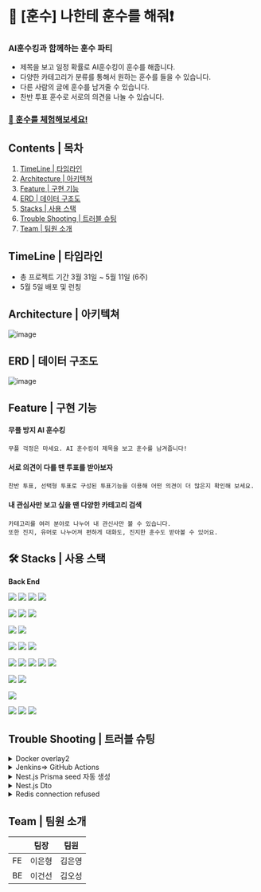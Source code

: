 
# 🔔 [훈수] 나한테 훈수를 해줘❗

###  AI훈수킹과 함께하는 훈수 파티


- 제목을 보고 일정 확률로 AI훈수킹이 훈수를 해줍니다.
- 다양한 카테고리가 분류를 통해서 원하는 훈수를 들을 수 있습니다.
- 다른 사람의 글에 훈수를 남겨줄 수 있습니다.
- 찬반 투표 훈수로 서로의 의견을 나눌 수 있습니다.

### [📌 훈수를 체험해보세요!](https://hoonsoo.net/)  

## Contents | 목차
1. [TimeLine | 타임라인](#-timeline-|-타임라인)
2. [Architecture | 아키텍쳐](#-architecture-|-아키텍쳐)
3. [Feature | 구현 기능](#-feature-|-구현-기능)
4. [ERD | 데이터 구조도](#-erd-|-데이터-구조도)
5. [Stacks | 사용 스택](#-stacks-|-사용-스택)
6. [Trouble Shooting | 트러블 슈팅](#-trouble-shooting-|-트러블-슈팅)
8. [Team | 팀원 소개](#-who-made-it-|-팀원-소개)

## TimeLine | 타임라인
- 총 프로젝트 기간 3월 31일 ~ 5월 11일 (6주)
- 5월 5일 배포 및 런칭

## Architecture | 아키텍쳐

![image](https://github.com/project-group8/newJeans/assets/124944568/0f4594fb-0540-4268-ac0e-ec099b9d8b43)


## ERD | 데이터 구조도
![image](https://github.com/project-group8/newJeans/assets/124944568/41b4c883-d66c-4feb-943e-af435d5979aa)

## Feature | 구현 기능

#### 무플 방지 AI 훈수킹
  ```
  무플 걱정은 마세요. AI 훈수킹이 제목을 보고 훈수를 남겨줍니다!
  ```
#### 서로 의견이 다를 땐 투표를 받아보자
  ```
  찬반 투표, 선택형 투표로 구성된 투표기능을 이용해 어떤 의견이 더 많은지 확인해 보세요.
  ```
#### 내 관심사만 보고 싶을 땐 다양한 카테고리 검색
  ```
  카테고리를 여러 분야로 나누어 내 관신사만 볼 수 있습니다.
  또한 진지, 유머로 나누어져 편하게 대화도, 진지한 훈수도 받아볼 수 있어요.
  ```

## 🛠️ Stacks | 사용 스택

**Back End**

<img src="https://img.shields.io/badge/TYPESCRIPT-3178C6?style=for-the-badge&logo=Typescript&logoColor=black"> <img src="https://img.shields.io/badge/nestjs-E0234E?style=for-the-badge&logo=nestjs&logoColor=white"> <img src="https://img.shields.io/badge/NODE.JS-339933?style=for-the-badge&logo=NODE.JS&logoColor=black"> <img src="https://img.shields.io/badge/EXPRESS-000000?style=for-the-badge&logo=Express&logoColor=white">

<img src="https://img.shields.io/badge/redis-DC382D?style=for-the-badge&logo=redis&logoColor=white"> <img src="https://img.shields.io/badge/MYSQL-4479A1?style=for-the-badge&logo=MYSQL&logoColor=white"> <img src="https://img.shields.io/badge/SEQUELIZE-52B0E7?style=for-the-badge&logo=SEQUELIZE&logoColor=white"> 

<img src="https://img.shields.io/badge/AMAZON S3-569A31?style=for-the-badge&logo=AMAZON S3&logoColor=white"> <img src="https://img.shields.io/badge/AMAZON EC2-ff9900?style=for-the-badge&logo=AMAZON EC2&logoColor=white">

<img src="https://img.shields.io/badge/jenkins-D24939?style=for-the-badge&logo=jenkins&logoColor=white"> <img src="https://img.shields.io/badge/githubactions-2088FF?style=for-the-badge&logo=githubactions&logoColor=white"> <img src="https://img.shields.io/badge/docker-2496ED?style=for-the-badge&logo=docker&logoColor=white">

<img src="https://img.shields.io/badge/openai-412991?style=for-the-badge&logo=openai&logoColor=white"> <img src="https://img.shields.io/badge/MULTER-F46519?style=for-the-badge&logo=MULTER&logoColor=white"> <img src="https://img.shields.io/badge/AXIOS-5A29E4?style=for-the-badge&logo=AXIOS&logoColor=white"> <img src="https://img.shields.io/badge/PM2-2B037A?style=for-the-badge&logo=PM2&logoColor=white"> <img src="https://img.shields.io/badge/NGINX-009639?style=for-the-badge&logo=NGINX&logoColor=white">

<img src="https://img.shields.io/badge/jest-C21325?style=for-the-badge&logo=jest&logoColor=white"> <img src="https://img.shields.io/badge/amazoncloudwatch-FF4F8B?style=for-the-badge&logo=amazoncloudwatch&logoColor=white">

<img src="https://img.shields.io/badge/JWT-000000?style=for-the-badge&logo=JSON Web Tokens&logoColor=white"> 

<img src="https://img.shields.io/badge/slack-4A154B?style=for-the-badge&logo=slack&logoColor=white"> <img src="https://img.shields.io/badge/Github-181717?style=for-the-badge&logo=GITHUB&logoColor=white"> <img src="https://img.shields.io/badge/VISUAL STUDIO CODE-007ACC?style=for-the-badge&logo=VISUAL STUDIO CODE&logoColor=white">

## Trouble Shooting | 트러블 슈팅
<details><summary>Docker overlay2</summary>
1. [문제점] Server2가 CD 과정중에 용량 부족으로 실패하는 에러가 발생했다.
	
2. 우리팀 서버는 EC2 프리티어를 사용하고있다.
	
3. EC2 프리티어의 용량이 8GB 밖에 되지 않기 때문에 백업 버전관리를 서버에서 직접하지 않고 도커 허브를 통해서 하고 있었다.
	
4. jenkins를 통해서 CI/CD결과를 받아보고 서버의 남은 용량이 5% 밖에 남지 않았다는 것을 인지하게 되었다. 직접 확인해 보니 정말로 5%밖에 남지 않았다.
    
    ![image](https://github.com/project-group8/newJeans/assets/111474725/06e12e72-3482-47a8-bf1e-a63ee0e7a915)
    
5. workflow에서 이전 버전의 container 및 image의 삭제를 자동화 해놓은상황이었기 때문에 서버에 직접 접속해서 남아있는 구버전의 container와 image가 남아있는지 명령어로 확인했다.
6. 하지만 구버전의 image와 container는 존재하지 않았다.
    
    ![image](https://github.com/project-group8/newJeans/assets/111474725/602adb33-c788-443e-bded-8f5379ecae16)
    
7. 확인해 보니 /var/lib/docker/overlay2 경로에서 많은 용량을 차지하고 있는 것을 발견했다.
    
    ![image](https://github.com/project-group8/newJeans/assets/111474725/fb102db5-84d9-486c-8efc-64e3961d726c)
    
8. [해결 방법] 문제를 찾아보니 /var/lib/docker/overlay2 가 용량이 큰 경우 diff/tmp 에 컨테이너 내부 파일구조 변경 사항들이 과도하게 쌓였기 때문이라고 한다. 이 파일은 삭제해도 동작에 큰 문제가 생기지 않는다고 한다.
    1. Docker 컨테이너의 작동원리는 여러 개의 레이어로 구성된 이미지를 기반으로 실행된다.
    2. 각 레이어는 독립적인 파일 시스템을 가지는데 이러한 레이어들을 효율적으로 관리하고 겹치게 하기 위해 Docker는 스토리지 드라이버를 사용한다.
    3. 이번에 문제가 된 overlay2 스토리지 드라이버는 Linux의 OverlayFS 기능을 활용한다.
    4. 이 기능은 OverlayFS는 여러 개의 디렉토리를 하나의 디렉토리처럼 겹치게 하여 사용할 수 있는 유니온 파일 시스템인데. 이를 통해 컨테이너가 실행되는 동안 기존 레이어에 변경사항이 발생하면, 해당 변경사항만을 새로운 레이어에 저장한다.
    5. 이렇게 변경된 내용만 새 레이어에 저장하는 전략을 Copy-on-Write(CoW)라고 한다.
9. 정크 레이어들을 정리 후에 원활하게 동작한다.
</details>

<details><summary>Jenkins⇒ GitHub Actions</summary>
[문제점] Nest.js build를 못버티는 Jenkins EC2 프리티어 서버

1. node.js express를 사용할 때는 문제가 없었다.
2. 하지만 Nest.js로 마이그레이션을 마치고 테스트하자 CI/CD가 이루어지지 않았다.
3. Nest.js의 빌드 과정에서 멈추는 문제가 발생했다. EC2 서버를 살펴보니 cpu 사용량 99.7%에 달했다.
4. Docker의 이미지를 만들때 node 알파인 버전을 사용하면 빌드시에 필요한 메모리가 조금이라도 줄어들지 않을까 생각했는데 효과가 없었다.
5. 왜 빌드 과정에서만 멈추는지 궁금해서 조사해봤다.
6. NestJS는 TypeScript를 기반으로 하는 프레임워크다. TypeScript는 JavaScript의 상위 집합이며, 브라우저와 Node.js에서 기본적으로 이해할 수 없는 구문을 사용하기 때문에 NestJS 애플리케이션을 실행하기 전에는 TypeScript 코드를 JavaScript로 변환하는 빌드 과정이 필요하다는 것을 깨달았다.
7. 이때문에 node.js express에서는 문제가 없었지만 Nest.js에서는 빌드 과정에 문제가 발생했던것
8. 결국 TypeScript의 JavaScript 컴파일시에 근본적인 해결법은 램을 늘리는 것이었고 1GB를 제공하는 t2에서 2GB를 제공하는 t3.small로 티어를 올렸다.
9.  그리고 Dockerfile에서 멀티 스테이지 빌드를 사용했다. 젠킨스 서버에서 빌드를 마친 이미지를 올림으로써 다른 서버에서는 빌드를 할 필요가 없게 만들었다.
10. 성공은 했지만 프로젝트의 크기에 비해서 CI/CD에 소모되는 시간값이 컸다. 그리고 이것마저도 빌드의 안정성이 보장되지 않았고 빌드에 실패하는 경우가 대부분이었다. 
    
    ![image](https://github.com/project-group8/newJeans/assets/111474725/342345dc-c71b-49a7-9a44-bbe70752c46a)
    

**[해결 방법]** 돌고 돌아 ***GitHub Actions*** 써야한다. 그리고 버리기 아까운 ***Jenkins*** EC2서버

1. 멘토님과 상담에서 이러한 고민을 질문했고, 근본적인 해결법은 EC2 서버의 사양을 늘리는 것이었다.
2. 만약에 ***Jenkins*** EC2서버가 터지면 어떻게 해결할 것이냐는 질문을 던지셨다.
3. Unstable Program을 신용 할 수 없었고 기존의 ***Jenkins*** 에서 ***GitHub Actions***으로 CI/CD를 옮기기로 결정했다.
4. ***GitHub Actions***에서 제공하는 컴퓨터 스펙은 2-core CPU, 7 GB of RAM memory, 14 GB of SSD disk space로 기존의 ***Jenkins*** EC2서버를 상회했다. 비용적인 측면에서도 공개 repo의 경우 무료다.
5. 이미 구성이 끝나있는 ***Jenkins*** 서버를 버리기는 아까워서 ***Jenkins***에 헬스 체크 기능을 부여했다.
6. ***Jenkins*** EC2서버의 선언적 파이프 라인 코드를 변경해서 main에 merge가 발생할 때, 각각 배포서버의 저장공간, docker image, docker container 상태를 확인하고 슬랙으로 정보를 보내는 임무로 변경했다. 
- ***Jenkins*** 선언적 파이프라인을 변경한 코드 일부
    
    ![image](https://github.com/project-group8/newJeans/assets/111474725/5600ce73-aa31-46e0-8d21-1599dbe54a10)
    
- 서버의 health를 확인하는 ***Jenkins***
    
    ![image](https://github.com/project-group8/newJeans/assets/111474725/6920ef51-eb06-4be9-a725-f384a13ee25f)
    

**[결과]** ***GitHub Actions***을 이용한 CI/CD결과

1. 압도적인 성능개선 효과가 있었다. build 발생시 메모리 부족으로 build가 되지 않던 불안정한 배포 상태가 해결되었고 배포 시간도 5배 이상 줄어들었다.
	
	![image](https://github.com/project-group8/newJeans/assets/111474725/19f61ccf-c3b7-4cee-bbc7-98c1ab9f49cb)

</details>

<details><summary>Nest.js Prisma seed 자동 생성</summary>
데이터 베이스에 자동으로 더미 데이터 채우기

1. **[문제점]** prisma migration시에 발생하는 데이터 테이블 drop문제를 해결해야 하는데 근본적인 해결책을 찾기까지 시간이 오래걸릴 것으로 예상함.
2. 자동으로 seed를 생성하면 아래와 같은 3가지 이점이 있을 것으로 기대함
    1. prisma migration시에 발생하는 데이터 테이블 drop문제를 해결해야한다. 테스트를 할 때마다 많은 데이터가 drop 될 것이다. 그때마다 drop되는 데이터를 빠르게 채워 줄 수 있음
    2. 데이터 베이스에 자동으로 seed 데이터를 채워 줌으로써 클라이언트에서 많은 테스트가능.
    3. 수작업으로 이루어 졌던 데이터 베이스 더미데이터 추가 작업를 자동화 함으로써 시간 비용을 줄일 수 있을 것을 기대.

### 생성

![image](https://github.com/project-group8/newJeans/assets/111474725/3be55e93-da96-4e53-9b17-8ae32b365195)

### 실행되지 않는 경우

1. [문제점] **유니크 옵션이 설정되어있는 컬럼이 존재한다.**

**[해결 방법]**

첫 cli실행 -> 재실행시 실패함

유니크 컬럼에 입력되는 벨류를 수정해서 유니크 컬럼이 겹치지 않게 해줘야한다.

**2. [문제점]** **테이블 간에 관계 설정이 되어있는 경우**

**[해결 방법]**

관계설정이 되어있는 테이블의 데이터를 먼저 생성하고 그 후에 가져와서 붙여준다. 예를 들어서 CardPost와 User간에 userIdx로 관계 설정이 되어있다면 User에서 userIdx를 찾아와서 붙인다.
  ```javascript
	
  	...

async function main() {
 [...Array.from(Array(30).keys())].forEach(async (item) => {
   const test = await client.users.findFirst({ select: { userIdx: true } });
   const { userIdx } = test;

   const data = {
     postIdx: uuidv4(),
     userIdx: userIdx,

	...
	
  ```
</details>

<details><summary>Nest.js Dto</summary>
	
- 아래와같이 클래스로 정의된 Dto <"Data Transfer Object"> 가 존재
	
- 코드 실행시 Dto로 정의 된 값만 가져오기를 기대함.
	
- **[문제점]** 그러나 모든 BODY를 가져오는 문제 발생함.
	
- Dto가 존재하는데 모든 BODY를 가져오면 지정한 프로퍼티만 가져온다는 Dto의 의미가 희석되지 않나 생각이 들었다.
    
    ```javascript
	
    export class CardPostsDto {
      @IsNotEmpty()
      maincategory: string;
    
      @IsNotEmpty()
      category: string;
    
      @IsNotEmpty()
      @IsNumber()
      splitNumber: number;
    
      @IsNotEmpty()
      @IsNumber()
      splitPageNumber: number;
    }
    
    export class CardPostsPageNation extends PickType(CardPostsDto, [
      'category',
      'maincategory',
    ]) {}
    
    export class UpdateCatAgeDto extends PickType(CardPostsDto, [
      'splitPageNumber',
    ]) {}
	
    ```
    
- 아래는 위 Dto를 적용한 코드와 실행 결과입니다.
    
    ```javascript
    @Post('test')
      @UsePipes(ValidationPipe)
      async testPageNation(
        @Query()
        cardPostsPageNation: CardPostsPageNation,
        @Body()
        updateCatAgeDto: UpdateCatAgeDto,
      ) {
    		// return 값은 Dto로 지정한 프로퍼티만 가져오기를 기대함
        return { updateCatAgeDto, cardPostsPageNation };
      }
    ```
    
    ```javascript
    // 실행 결과
    {
        "updateCatAgeDto": {
            "maincategory": "maincategory111",
            "category": "sgsdgsd",
            "splitNumber": "11", // 의도하지 않은 값
            "splitPageNumber": 11, // 의도하지 않은 값
            "badprop": "11" // 의도하지 않은 값
        },
        "cardPostsPageNation": {
            "maincategory": "유머", // 의도하지 않은 값
            "category": "스포츠", // 의도하지 않은 값
            "splitNumber": "3", // 의도하지 않은 값
            "splitPageNumber": "2",
            "badquery": "242" // 의도하지 않은 값
        }
    }
    ```
    

# 시도 해본 것

### 파라미터는 어떻게 동작하고 있을까?

1. 문제의 파라미터를 가지고 와서 프로퍼티를 찍어보면 정의한 프로퍼티 2개가 들어있었다.
    
    ![image](https://github.com/project-group8/newJeans/assets/111474725/bd1f5ab0-6994-4ba2-8006-8b8071d70a53)
    
2. 의도 하지않은 값 badprop을 출력해 보려고 하니 오류가 발생한다.
    
    ![image](https://github.com/project-group8/newJeans/assets/111474725/29dbc43b-06ea-4d46-98a1-b9a23d30e725)
    

---

### 파라미터를 이용해서 실제로 배열을 생성한다면 결과가 다르지 않을까?

1.  배열에 직접 입력해서 create
2. 결과에 변화가 없었다.
    
    ![image](https://github.com/project-group8/newJeans/assets/111474725/c3c0465a-c552-46ac-8b9d-317e150ffd93)
    
    ![image](https://github.com/project-group8/newJeans/assets/111474725/8178e3e5-4200-48d5-8e26-3fe2eff57e89)
    

---

### 혹시 개념을 잘못 알고 있는 것일까?

1. 타입 체크는 아니지만 express에서 비슷하게 테스트 해보았다.
2. 일반 클래스와 빈 클래스 생성
    
    ![image](https://github.com/project-group8/newJeans/assets/111474725/9cff0a46-3ad7-4092-97d1-f616fecc8182)
    
    ![image](https://github.com/project-group8/newJeans/assets/111474725/35065043-dcf2-4905-a48a-82eb0c0be974)
    
    ![image](https://github.com/project-group8/newJeans/assets/111474725/a75f43bd-5be9-4ee0-aa06-3f638640c8e2)
    
3. 결과
    
    ![image](https://github.com/project-group8/newJeans/assets/111474725/7ec43bb0-0a4c-4e18-838d-25810b139e3e)
    

지금 겪고 있는 문제와 완전히 동일해 보였다. 

- 클래스로 정의된 값만 출력 되기를 기대함
- 그러나 생성자를 만들 때 모든 req.body 인자를 입력 받는다.
- 생성자의 프로퍼티를 확인해 보면 내가 의도한 프로퍼티만 확인 된다.

1. 가설
    1. @Body()는 모든 req.Body를 인자로 가지고 오는 것이다.
    2. Dto는 근본적으로 class로 구성되어 있다.
    3. 따라서 Body 인자를 <cardPostsPageNation : CardPostsPageNation> 타입으로 정의했어도. **정의 되지 않은 프로퍼티의 입력은 자유로울 것이다.** 
        1. 의문 : 그렇다면 런타임 중에 입력된 프로퍼티는 참조 할 수 없는걸까? class에 정의 되지 않아서 메모리에 식별자가 등록되지 않았기 때문에 제외 되는 것인가?
    4. 그렇다면 파라미터로 인자가 들어올 때, 인자의 타입체크 및 class-validator는 작동하지 않는걸까?
    - 가설 d. 테스트
        
        ```javascript
        // 테스트를 위한 설정
        ...
        @IsNotEmpty()
          maincategory: string;
        @IsNotEmpty()
          @IsNumber()
          splitPageNumber: number;
        ...
        
        // 테스트를 위해서 maincategory 프로퍼티 추가
        export class UpdateCatAgeDto extends PickType(CardPostsDto, [
          'maincategory',
          'splitPageNumber',
        ]) {}
        ```
        
        ```javascript
        // splitPageNumber 제거 후 입력 
        {
          "maincategory": "maincategory111",
          "category": "sgsdgsd",
          "splitNumber": "dgd",
        
           "badprop" : "11"
        }
        
        // 출력
        "message": [
                "splitPageNumber must be a number conforming to the specified constraints",
                "splitPageNumber should not be empty"
            ],
        ```
        
        ```javascript
        // splitPageNumber에 String 입력 
        {
          "maincategory": "maincategory111",
          "category": "sgsdgsd",
          "splitNumber": "dgd",
          "splitPageNumber": "not Num",
           "badprop" : "11"
        }
        
        // 출력
        "message": [
                "splitPageNumber must be a number conforming to the specified constraints"
            ],
        ```
        
        ```javascript
        // @IsNumber() 제거 후 입력
        {
          "maincategory": 121,
          "category": "sgsdgsd",
          "splitNumber": "dgd",
          "splitPageNumber": "sgsdg",
            "badprop" : "11"
        }
        
        // 출력
        "updateCatAgeDto": {
                "maincategory": 121,
                "category": "sgsdgsd",
                "splitNumber": "dgd",
                "splitPageNumber": "sgsdg",
                "badprop": "11"
            },
        ```
        
    
    테스트 결과
    
    - class안에서 선언된 타입은 class가 type을 체크하지 못하고 전부 받아들였다.
    - 그러나 class-validator를 사용한 부분은 인자를 확인하고 틀릴 경우 오류를 내보냈다.
    
    # **[해결 방법]**
    
    ```
    
    app.useGlobalPipes(
      new ValidationPipe({
        transform: true,
        whitelist: true, // dto에서 명시한 데이터아니면 무시
      }),
    );
    
    ```
    
    화이트 리스트가 true가 아니어서 문제였음
</details>

<details><summary>Redis connection refused</summary>
- 포트 설정 확인
    - 6379 기본 redis 포트 확인 → 다음 단계로 진행
- 방화벽 설정 확인
    - EC2 보안그룹, iptables 확인 6379 port open 확인 → 다음 단계로 진행
- redis 설치 확인
    - EC2 ubuntu계정 redis-server 명령어 실행 → 설치됨 → docker 컨테이너 확인 → 설치 안됨
- docker 컨테이너 redis 설치
    
    apt-get update -y
    apt install redis-server -y
    redis-server --daemonize ye
</details>

## Team | 팀원 소개

|  | 팀장 | 팀원 |
|--------|--------|--------|
| FE | 이은형 | 김은영 |
| BE | 이건선 | 김오성 |











<br/>




